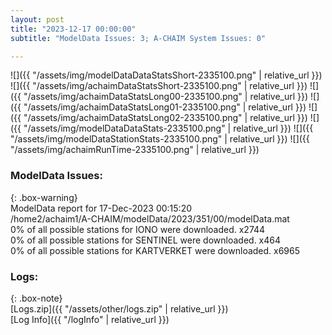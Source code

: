 ```yaml
---
layout: post
title: "2023-12-17 00:00:00"
subtitle: "ModelData Issues: 3; A-CHAIM System Issues: 0"

---
```


![]({{ "/assets/img/modelDataDataStatsShort-2335100.png" | relative_url }})
![]({{ "/assets/img/achaimDataStatsShort-2335100.png" | relative_url }})
![]({{ "/assets/img/achaimDataStatsLong00-2335100.png" | relative_url }})
![]({{ "/assets/img/achaimDataStatsLong01-2335100.png" | relative_url }})
![]({{ "/assets/img/achaimDataStatsLong02-2335100.png" | relative_url }})
![]({{ "/assets/img/modelDataDataStats-2335100.png" | relative_url }})
![]({{ "/assets/img/modelDataStationStats-2335100.png" | relative_url }})
![]({{ "/assets/img/achaimRunTime-2335100.png" | relative_url }})


### ModelData Issues:  
  
{: .box-warning}  
 ModelData report for 17-Dec-2023 00:15:20   
 /home2/achaim1/A-CHAIM/modelData/2023/351/00/modelData.mat   
 0% of all possible stations for IONO were downloaded. x2744   
 0% of all possible stations for SENTINEL were downloaded. x464   
 0% of all possible stations for KARTVERKET were downloaded. x6965   
  


### Logs:  
  
{: .box-note}  
[Logs.zip]({{ "/assets/other/logs.zip" | relative_url }})  
[Log Info]({{ "/logInfo" | relative_url }})  
